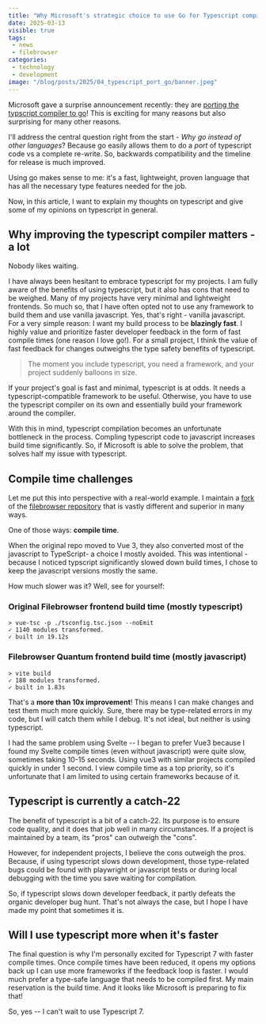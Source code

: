 ```yaml
---
title: "Why Microsoft's strategic choice to use Go for Typescript compiler matters"
date: 2025-03-13
visible: true
tags:
 - news
 - filebrowser
categories:
 - technology
 - development
image: "/blog/posts/2025/04_typescript_port_go/banner.jpeg"
---
```



Microsoft gave a surprise announcement recently: they are [porting the typscript compiler to go](https://devblogs.microsoft.com/typescript/typescript-native-port/)! This is exciting for many reasons but also surprising for many other reasons.


I'll address the central question right from the start - *Why go instead of other languages*? Because go easily allows them to do a *port* of typescript code vs a complete re-write. So, backwards compatibility and the timeline for release is much improved.


Using go makes sense to me: it's a fast, lightweight, proven language that has all the necessary type features needed for the job.


Now, in this article, I want to explain my thoughts on typescript and give some of my opinions on typescript in general.


## Why improving the typescript compiler matters - a lot


Nobody likes waiting.


I have always been hesitant to embrace typescript for my projects. I am fully aware of the benefits of using typescript, but it also has cons that need to be weighed. Many of my projects have very minimal and lightweight frontends. So much so, that I have often opted not to use any framework to build them and use vanilla javascript. Yes, that's right - vanilla javascript. For a very simple reason: I want my build process to be **blazingly fast**. I highly value and prioritize faster developer feedback in the form of fast compile times (one reason I love go!). For a small project, I think the value of fast feedback for changes outweighs the type safety benefits of typescript.


> The moment you include typescript, you need a framework, and your project suddenly balloons in size.


If your project's goal is fast and minimal, typescript is at odds. It needs a typescript-compatible framework to be useful. Otherwise, you have to use the typescript compiler on its own and essentially build your framework around the compiler.


With this in mind, typescript compilation becomes an unfortunate bottleneck in the process. Compling typescript code to javascript increases build time significantly. So, if Microsoft is able to solve the problem, that solves half my issue with typescript.


## Compile time challenges


Let me put this into perspective with a real-world example. I maintain a [fork](https://github.com/gtsteffaniak/filebrowser) of the [filebrowser repository](https://github.com/filebrowser/filebrowser) that is vastly different and superior in many ways.


One of those ways: **compile time**.


When the original repo moved to Vue 3, they also converted most of the javascript to TypeScript- a choice I mostly avoided. This was intentional - because I noticed typscript significantly slowed down build times, I chose to keep the javascript versions mostly the same.


How much slower was it? Well, see for yourself:


### Original Filebrowser frontend build time (mostly typescript)
```
> vue-tsc -p ./tsconfig.tsc.json --noEmit
✓ 1140 modules transformed.
✓ built in 19.12s
```


### Filebrowser Quantum frontend build time (mostly javascript)
```
> vite build
✓ 188 modules transformed.
✓ built in 1.83s
```


That's a **more than 10x improvement**! This means I can make changes and test them much more quickly. Sure, there may be type-related errors in my code, but I will catch them while I debug. It's not ideal, but neither is using typescript.


I had the same problem using Svelte -- I began to prefer Vue3 because I found my Svelte compile times (even without javascript) were quite slow, sometimes taking 10-15 seconds. Using vue3 with similar projects compiled quickly in under 1 second. I view compile time as a top priority, so it's unfortunate that I am limited to using certain frameworks because of it.


## Typescript is currently a catch-22


The benefit of typescript is a bit of a catch-22. Its purpose is to ensure code quality, and it does that job well in many circumstances. If a project is maintained by a team, its "pros" can outweigh the "cons".


However, for independent projects, I believe the cons outweigh the pros. Because, if using typescript slows down development, those type-related bugs could be found with playwright or javascript tests or during local debugging with the time you save waiting for compilation.


So, if typescript slows down developer feedback, it partly defeats the organic developer bug hunt. That's not always the case, but I hope I have made my point that sometimes it is.


## Will I use typescript more when it's faster


The final question is why I'm personally excited for Typescript 7 with faster compile times. Once compile times have been reduced, it opens my options back up I can use more frameworks if the feedback loop is faster. I would much prefer a type-safe language that needs to be compiled first. My main reservation is the build time. And it looks like Microsoft is preparing to fix that!


So, yes -- I can't wait to use Typescript 7.

